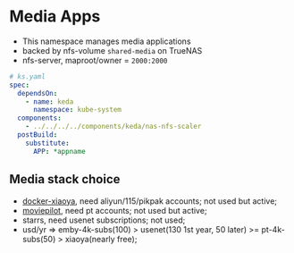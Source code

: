 # Media Apps

- This namespace manages media applications
- backed by nfs-volume `shared-media` on TrueNAS
- nfs-server, maproot/owner = `2000:2000`

```yaml
# ks.yaml
spec:
  dependsOn:
    - name: keda
      namespace: kube-system
  components:
    - ../../../../components/keda/nas-nfs-scaler
  postBuild:
    substitute:
      APP: *appname
```

## Media stack choice

- [docker-xiaoya](https://github.com/monlor/docker-xiaoya), need aliyun/115/pikpak accounts; not used but active;
- [moviepilot](https://movie-pilot.org/), need pt accounts; not used but active;
- starrs, need usenet subscriptions; not used;
- usd/yr => emby-4k-subs(100) > usenet(130 1st year, 50 later) >= pt-4k-subs(50) > xiaoya(nearly free);
